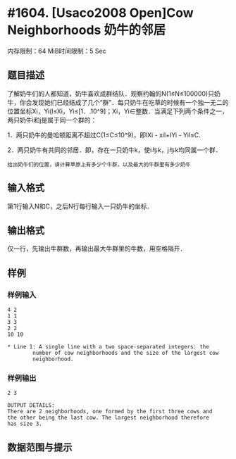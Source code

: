 # #1604. [Usaco2008 Open]Cow Neighborhoods 奶牛的邻居

内存限制：64 MiB时间限制：5 Sec

## 题目描述

了解奶牛们的人都知道，奶牛喜欢成群结队．观察约翰的N(1&le;N&le;100000)只奶牛，你会发现她们已经结成了几个&ldquo;群&rdquo;．每只奶牛在吃草的时候有一个独一无二的位置坐标Xi，Yi(l&le;Xi，Yi&le;[1．.10^9]；Xi，Yi&isin;整数．当满足下列两个条件之一，两只奶牛i和j是属于同一个群的：

  1．两只奶牛的曼哈顿距离不超过C(1&le;C&le;10^9)，即lXi - xil+IYi - Yil&le;C.

  2．两只奶牛有共同的邻居．即，存在一只奶牛k，使i与k，j与k均同属一个群．

    给出奶牛们的位置，请计算草原上有多少个牛群，以及最大的牛群里有多少奶牛

## 输入格式

   第1行输入N和C，之后N行每行输入一只奶牛的坐标．

## 输出格式

仅一行，先输出牛群数，再输出最大牛群里的牛数，用空格隔开．

## 样例

### 样例输入

    
    4 2
    1 1
    3 3
    2 2
    10 10
    
    * Line 1: A single line with a two space-separated integers: the
            number of cow neighborhoods and the size of the largest cow
            neighborhood.
    
    
    
    
    

### 样例输出

    
    2 3
    
    OUTPUT DETAILS:
    There are 2 neighborhoods, one formed by the first three cows and
    the other being the last cow. The largest neighborhood therefore
    has size 3.
    
    
    

## 数据范围与提示
